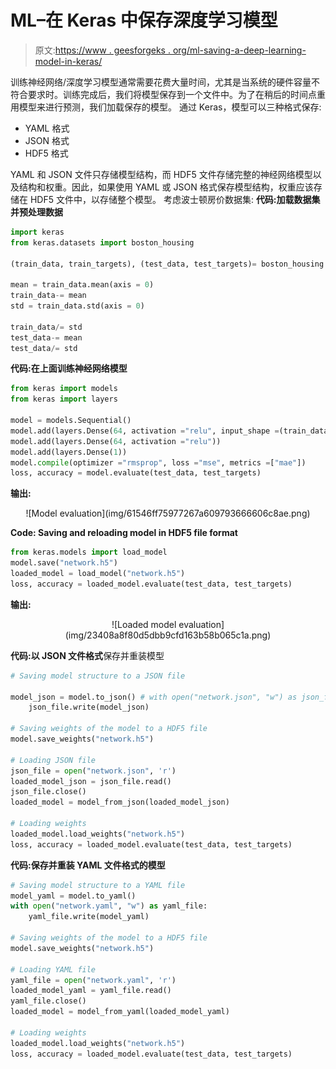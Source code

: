 # ML–在 Keras 中保存深度学习模型

> 原文:[https://www . geesforgeks . org/ml-saving-a-deep-learning-model-in-keras/](https://www.geeksforgeeks.org/ml-saving-a-deep-learning-model-in-keras/)

训练神经网络/深度学习模型通常需要花费大量时间，尤其是当系统的硬件容量不符合要求时。训练完成后，我们将模型保存到一个文件中。为了在稍后的时间点重用模型来进行预测，我们加载保存的模型。
通过 Keras，模型可以三种格式保存:

*   YAML 格式
*   JSON 格式
*   HDF5 格式

YAML 和 JSON 文件只存储模型结构，而 HDF5 文件存储完整的神经网络模型以及结构和权重。因此，如果使用 YAML 或 JSON 格式保存模型结构，权重应该存储在 HDF5 文件中，以存储整个模型。
考虑波士顿房价数据集:
**代码:加载数据集并预处理数据**

```py
import keras
from keras.datasets import boston_housing

(train_data, train_targets), (test_data, test_targets)= boston_housing.load_data()

mean = train_data.mean(axis = 0)
train_data-= mean
std = train_data.std(axis = 0)

train_data/= std
test_data-= mean
test_data/= std
```

**代码:在上面训练神经网络模型**

```py
from keras import models
from keras import layers

model = models.Sequential()
model.add(layers.Dense(64, activation ="relu", input_shape =(train_data.shape[1], )))
model.add(layers.Dense(64, activation ="relu"))
model.add(layers.Dense(1))
model.compile(optimizer ="rmsprop", loss ="mse", metrics =["mae"])
loss, accuracy = model.evaluate(test_data, test_targets)
```

**输出:**

<center>
![Model evaluation](img/61546ff75977267a609793666606c8ae.png)</center>

 **Code: Saving and reloading model in HDF5 file format**

```py
from keras.models import load_model
model.save("network.h5")
loaded_model = load_model("network.h5")
loss, accuracy = loaded_model.evaluate(test_data, test_targets)
```

**输出:**

<center>![Loaded model evaluation](img/23408a8f80d5dbb9cfd163b58b065c1a.png)</center>

**代码:以 JSON 文件格式**保存并重装模型

```py
# Saving model structure to a JSON file

model_json = model.to_json() # with open("network.json", "w") as json_file:
    json_file.write(model_json)

# Saving weights of the model to a HDF5 file
model.save_weights("network.h5")

# Loading JSON file 
json_file = open("network.json", 'r')
loaded_model_json = json_file.read()
json_file.close()
loaded_model = model_from_json(loaded_model_json)

# Loading weights
loaded_model.load_weights("network.h5")
loss, accuracy = loaded_model.evaluate(test_data, test_targets)
```

**代码:保存并重装 YAML 文件格式的模型**

```py
# Saving model structure to a YAML file
model_yaml = model.to_yaml() 
with open("network.yaml", "w") as yaml_file:
    yaml_file.write(model_yaml)

# Saving weights of the model to a HDF5 file
model.save_weights("network.h5")

# Loading YAML file 
yaml_file = open("network.yaml", 'r')
loaded_model_yaml = yaml_file.read()
yaml_file.close()
loaded_model = model_from_yaml(loaded_model_yaml)

# Loading weights
loaded_model.load_weights("network.h5")
loss, accuracy = loaded_model.evaluate(test_data, test_targets)
```